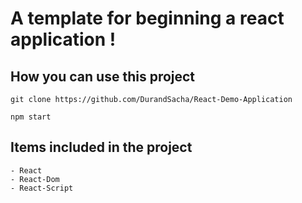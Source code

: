 # A template for beginning a react application !

## How you can use this project

    git clone https://github.com/DurandSacha/React-Demo-Application

    npm start

## Items included in the project

    - React
    - React-Dom
    - React-Script
